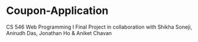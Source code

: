 # Coupon-Application
CS 546 Web Programming I Final Project in collaboration with Shikha Soneji, Anirudh Das, Jonathan Ho &amp; Aniket Chavan
